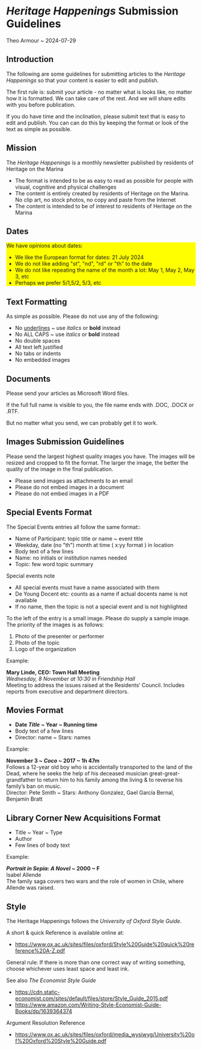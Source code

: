 # *Heritage Happenings* Submission Guidelines

Theo Armour ~ 2024-07-29

## Introduction

The following are some guidelines for submitting articles to the *Heritage Happenings* so that your content is easier to edit and publish.

The first rule is: submit your article - no matter what is looks like, no matter how it is formatted. We can take care of the rest. And we will share edits with you before publication.

If you do have time and the inclination, please submit text that is easy to edit and publish. You can can do this by keeping the format or look of the text as simple as possible.


## Mission

The *Heritage Happenings* is a monthly newsletter published by residents of Heritage on the Marina

* The format is intended to be as easy to read as possible for people with visual, cognitive and physical challenges
* The content is entirely created by residents of Heritage on the Marina. No clip art, no stock photos, no copy and paste from the Internet
* The content is intended to be of interest to residents of Heritage on the Marina


## Dates

<section style="background-color: #ff0;">

We have opinions about dates:

* We like the European format for dates: 21 July 2024
* We do not like adding "st", "nd", "rd" or "th" to the date
* We do not like repeating the name of the month a lot: May 1, May 2, May 3, etc
* Perhaps we prefer 5/1,5/2, 5/3, etc

</section>

## Text Formatting

As simple as possible. Please do not use any of the following:

* No <u>underlines</u> ~ use *italics* or **bold** instead
* No ALL CAPS ~ use *italics* or **bold** instead
* No   double   spaces
* All text left justified
* No tabs or indents
* No embedded images


## Documents

Please send your articles as Microsoft Word files.

If the full full name is visible to you, the file name ends with .DOC, .DOCX or .RTF.

But no matter what you send, we can probably get it to work.


## Images Submission Guidelines

Please send the largest highest quality images you have. The images will be resized and cropped to fit the format. The larger the image, the better the quality of the image in the final publication.

* Please send images as attachments to an email
* Please do not embed images in a document
* Please do not embed images in a PDF

## Special Events Format

The Special Events entries all follow the same format::

* Name of Participant: topic title or name ~ event title
* Weekday, date (no "th") month at time ( x:yy format ) in location
* Body text of a few lines
* Name: no initials or institution names needed
* Topic: few word topic summary

Special events note

* All special events must have a name associated with them
* De Young Docent etc: counts as a name if actual docents name is not available
* If no name, then the topic is not a special event and is not highlighted

To the left of the entry is a small image. Please do supply a sample image. The priority of the images is as follows:

1. Photo of the presenter or performer
2. Photo of the topic
3. Logo of the organization

Example:

**Mary Linde, CEO: Town Hall Meeting**<br>
*Wednesday, 8 November at 10:30 in Friendship Hall*<br>
Meeting to address the issues raised at the Residents’ Council. Includes reports from executive and department directors.


## Movies Format

* **Date  *Title* ~ Year ~ Running time**
* Body text of a few lines
* Director: name ~ Stars: names

Example:

**November 3 ~ *Coco* ~  2017 ~ 1h 47m**<br>
Follows a 12-year old boy who is accidentally transported to the land of the Dead, where he seeks the help of his deceased musician great-great-grandfather to return him to his family among the living & to reverse his family’s ban on music.<br>
Director: Pete Smith ~ Stars: Anthony Gonzalez, Gael García Bernal, Benjamin Bratt


## Library Corner New Acquisitions Format

* Title ~ Year ~ Type
* Author
* Few lines of body text

Example:

***Portrait in Sepia: A Novel* ~ 2000 ~ F**<br>
Isabel Allende<br>
The family saga covers two wars and the role of women in Chile, where Allende was raised.


## Style

The Heritage Happenings follows the *University of Oxford Style Guide*.

A short & quick Reference is available online at:

* https://www.ox.ac.uk/sites/files/oxford/Style%20Guide%20quick%20reference%20A-Z.pdf

General rule: If there is more than one correct way of writing something, choose whichever uses least space and least ink.

See also _The Economist Style Guide_

* https://cdn.static-economist.com/sites/default/files/store/Style_Guide_2015.pdf
* https://www.amazon.com/Writing-Style-Economist-Guide-Books/dp/1639364374

Argument Resolution Reference

* https://www.ox.ac.uk/sites/files/oxford/media_wysiwyg/University%20of%20Oxford%20Style%20Guide.pdf

